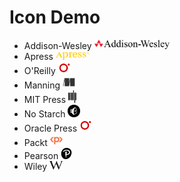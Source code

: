 # Icon Demo

- Addison-Wesley <img src="./addison-wesley-logo.png" alt="addison-wesley-logo" height="15px" />
- Apress <img src="./apress-logo.svg" alt="apress-logo" height="12px" />
- O'Reilly <img src="./oreilly-icon.svg" alt="oreilly-icon" height="20px" />
- Manning <img src="./manning-icon.svg" alt="manning-icon" height="20px" />
- MIT Press <img src="./mit-press-icon.svg" alt="mit-press-icon" height="20px" />
- No Starch <img src="./no-starch-press-icon.png" alt="no-starch-press-icon" height="20px" />
- Oracle Press <img src="./oracle-press-icon.svg" alt="oracle-press-icon" height="20px" />
- Packt <img src="./packt-icon.svg" alt="packt-icon" height="20px" />
- Pearson <img src="./pearson-icon.svg" alt="pearson-icon" height="18px" />
- Wiley <img src="./wiley-icon.svg" alt="wilet-icon" height="14px" />
